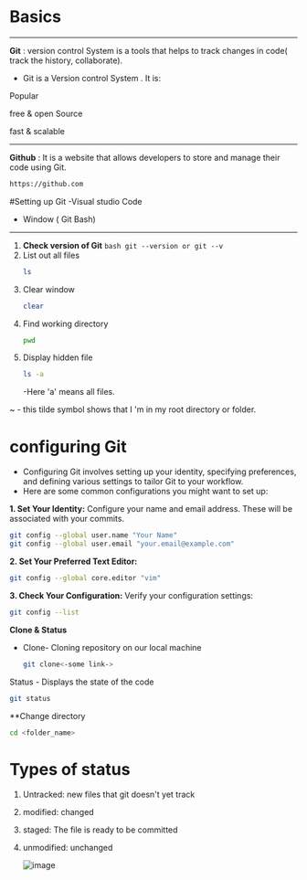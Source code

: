 # Basics
---
**Git** : version control System is a tools that helps to track changes in code( track the history, collaborate).

- Git is a Version control System . It is:
  
 Popular
 
free & open Source

fast & scalable

---
**Github** : It is a website that allows developers to store and manage their code using Git.
```bash
https://github.com
```
#Setting up Git
-Visual studio Code
- Window ( Git Bash)
---
 1.  **Check version of Git**
    ```bash
    git --version
    or
    git --v
    ```
2. List out all files
   ```bash
   ls
3. Clear window
   ```bash
   clear
4. Find working directory
   ```bash
   pwd
5. Display hidden file
   ```bash
   ls -a
   ```
   -Here 'a' means all files.

  ~ - this tilde symbol shows that I 'm in my root directory or folder.

# configuring Git
- Configuring Git involves setting up your identity, specifying preferences, and defining various settings to tailor Git to your workflow.
- Here are some common configurations you might want to set up:

**1. Set Your Identity:**
Configure your name and email address. These will be associated with your commits.
```bash
git config --global user.name "Your Name"
git config --global user.email "your.email@example.com"
```
**2. Set Your Preferred Text Editor:**
```bash
git config --global core.editor "vim"
```
**3. Check Your Configuration:**
Verify your configuration settings:
```bash
git config --list
```
**Clone & Status** 
- Clone- Cloning  repository on our local machine
  ```bash
  git clone<-some link->

Status - Displays the state of the code
```bash
git status
```
**Change directory
```bash
cd <folder_name>
```
# Types of status

1. Untracked: new files that git doesn't yet track
2. modified: changed
3. staged: The file is ready to be committed
4. unmodified: unchanged
   
   ![image](https://github.com/shuchi111/100-Day-DSA_Challenge/assets/107612618/687b18dd-54e9-4187-bde4-4e460673e89b)










    




